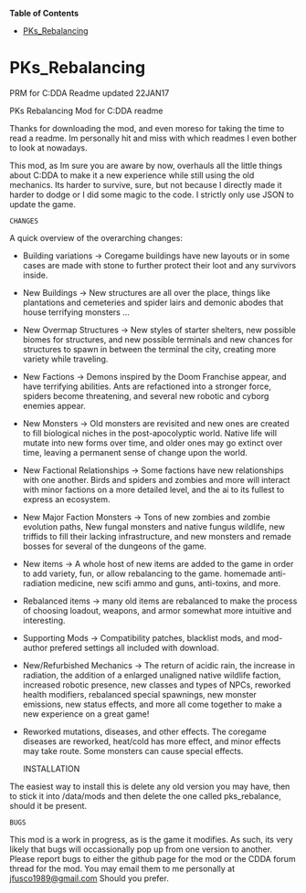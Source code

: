 <!-- START doctoc generated TOC please keep comment here to allow auto update -->
<!-- DON'T EDIT THIS SECTION, INSTEAD RE-RUN doctoc TO UPDATE -->
**Table of Contents**  

- [PKs_Rebalancing](#pks_rebalancing)

<!-- END doctoc generated TOC please keep comment here to allow auto update -->

# PKs_Rebalancing
PRM for C:DDA
Readme updated 22JAN17


PKs Rebalancing Mod for C:DDA readme

  Thanks for downloading the mod, and even moreso for taking the time to read a readme.  Im personally hit and miss with which readmes I even bother to look at nowadays.

                         
  This mod, as Im sure you are aware by now, overhauls all the little things about C:DDA to make it a new experience while still using the old mechanics.  Its harder to survive, sure, but not because I directly made it harder to dodge or I did some magic to the code.  I strictly only use JSON to update the game.


    CHANGES

  A quick overview of the overarching changes:

 - Building variations -> Coregame buildings have new layouts or in some cases are made with stone to further protect their loot and any survivors inside.
 - New Buildings ->  New structures are all over the place, things like plantations and cemeteries and spider lairs and demonic abodes that house terrifying monsters ...
 - New Overmap Structures -> New styles of starter shelters, new possible biomes for structures, and new possible terminals and new chances for structures to spawn in between the terminal the city, creating more variety while traveling.
 - New Factions -> Demons inspired by the Doom Franchise appear, and have terrifying abilities.  Ants are refactioned into a stronger force, spiders become threatening, and several new robotic and cyborg enemies appear.
 - New Monsters ->  Old monsters are revisited and new ones are created to fill biological niches in the post-apocolyptic world.  Native life will mutate into new forms over time, and older ones may go extinct over time, leaving a permanent sense of change upon the world.
 - New Factional Relationships -> Some factions have new relationships with one another.  Birds and spiders and zombies and more will interact with minor factions on a more detailed level, and the ai to its fullest to express an ecosystem.
 - New Major Faction Monsters -> Tons of new zombies and zombie evolution paths, New fungal monsters and native fungus wildlife, new triffids to fill their lacking infrastructure, and new monsters and remade bosses for several of the dungeons of the game.
 - New items ->  A whole host of new items are added to the game in order to add variety, fun, or allow rebalancing to the game.  homemade anti-radiation medicine, new scifi ammo and guns, anti-toxins, and more.
 - Rebalanced items -> many old items are rebalanced to make the process of choosing loadout, weapons, and armor somewhat more intuitive and interesting.
 - Supporting Mods -> Compatibility patches, blacklist mods, and mod-author prefered settings all included with download.
 - New/Refurbished Mechanics ->  The return of acidic rain, the increase in radiation, the addition of a enlarged unaligned native wildlife faction, increased robotic presence, new classes and types of NPCs, reworked health modifiers, rebalanced special spawnings, new monster emissions, new status effects, and more all come together to make a new experience on a great game!
 - Reworked mutations, diseases, and other effects.  The coregame diseases are reworked, heat/cold has more effect, and minor effects may take route.  Some monsters can cause special effects.



    INSTALLATION

  The easiest way to install this is delete any old version you may have, then to stick it into
      /data/mods
and then delete the one called pks_rebalance, should it be present.



    BUGS

 This mod is a work in progress, as is the game it modifies.  As such, its very likely that bugs will occassionally pop up from one version to another.  Please report bugs to either the github page for the mod or the CDDA forum thread for the mod.  You may email them to me personally at
    jfusco1989@gmail.com
Should you prefer.
